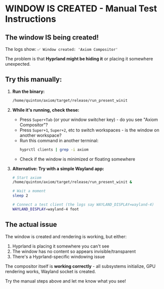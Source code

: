 # WINDOW IS CREATED - Manual Test Instructions

## The window IS being created!

The logs show: `✅ Window created: 'Axiom Compositor'`

The problem is that **Hyprland might be hiding it** or placing it somewhere unexpected.

## Try this manually:

1. **Run the binary:**
   ```bash
   /home/quinton/axiom/target/release/run_present_winit
   ```

2. **While it's running, check these:**
   - Press `Super+Tab` (or your window switcher key) - do you see "Axiom Compositor"?
   - Press `Super+1`, `Super+2`, etc to switch workspaces - is the window on another workspace?
   - Run this command in another terminal:
     ```bash
     hyprctl clients | grep -i axiom
     ```
   - Check if the window is minimized or floating somewhere

3. **Alternative: Try with a simple Wayland app:**
   ```bash
   # Start axiom
   /home/quinton/axiom/target/release/run_present_winit &
   
   # Wait a moment
   sleep 2
   
   # Connect a test client (the logs say WAYLAND_DISPLAY=wayland-4)
   WAYLAND_DISPLAY=wayland-4 foot
   ```

## The actual issue

The window is created and rendering is working, but either:
1. Hyprland is placing it somewhere you can't see
2. The window has no content so appears invisible/transparent 
3. There's a Hyprland-specific windowing issue

The compositor itself is **working correctly** - all subsystems initialize, GPU rendering works, Wayland socket is created.

Try the manual steps above and let me know what you see!
